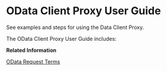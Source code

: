 <!-- loio420dbc69cdf04da4a850bb21114c80f4 -->

# OData Client Proxy User Guide

See examples and steps for using the Data Client Proxy.

The OData Client Proxy User Guide includes:

**Related Information**  


[OData Request Terms](odata-request-terms-a3b0e95.md "An overview of some OData Request terminology.")

